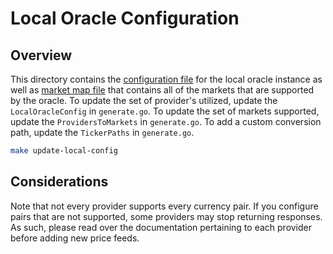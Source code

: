 # Local Oracle Configuration

## Overview

This directory contains the [configuration file](./oracle.json) for the local oracle instance as well as [market map file](./market.json) that contains all of the markets that are supported by the oracle. To update the set of provider's utilized, update the `LocalOracleConfig` in `generate.go`. To update the set of markets supported, update the `ProvidersToMarkets` in `generate.go`. To add a custom conversion path, update the `TickerPaths` in `generate.go`.

```bash
make update-local-config
```

## Considerations

Note that not every provider supports every currency pair. If you configure pairs that are not supported, some providers may stop returning responses. As such, please read over the documentation pertaining to each provider before adding new price feeds.


